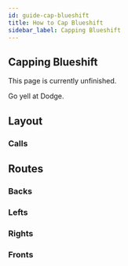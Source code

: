 ```yaml
---
id: guide-cap-blueshift
title: How to Cap Blueshift
sidebar_label: Capping Blueshift
---
```

## Capping Blueshift
This page is currently unfinished.

Go yell at Dodge.
## Layout
### Calls
## Routes
### Backs
### Lefts
### Rights
### Fronts
